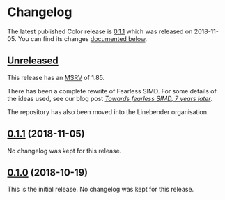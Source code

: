 <!-- Instructions

This changelog follows the patterns described here: <https://keepachangelog.com/en/>.

Subheadings to categorize changes are `added, changed, deprecated, removed, fixed, security`.

-->

# Changelog

The latest published Color release is [0.1.1](#011-2018-11-05) which was released on 2018-11-05.
You can find its changes [documented below](#011-2018-11-05).

## [Unreleased]

This release has an [MSRV][] of 1.85.

There has been a complete rewrite of Fearless SIMD.
For some details of the ideas used, see our blog post [*Towards fearless SIMD, 7 years later*](https://linebender.org/blog/towards-fearless-simd/).

The repository has also been moved into the Linebender organisation.

## [0.1.1][] (2018-11-05)

No changelog was kept for this release.

## [0.1.0][] (2018-10-19)

This is the initial release.
No changelog was kept for this release.

<!-- No contributors or PRs discussed yet, but they go here -->
<!-- [@x]: https://github.com/x -->

<!-- [#x]: https://github.com/linebender/color/pull/x -->

[Unreleased]: https://github.com/linebender/fearless_simd/compare/e54304c66fc3e42d9604ddc7775b3345b589ce1a...HEAD
<!-- [0.2.0]: https://github.com/linebender/fearless_simd/compare/e54304c66fc3e42d9604ddc7775b3345b589ce1a...v0.2.0 -->
[0.1.1]: https://github.com/linebender/fearless_simd/compare/d683506b50721d35745cfc098527e007f1cb3425...e54304c66fc3e42d9604ddc7775b3345b589ce1a
[0.1.0]: https://github.com/linebender/fearless_simd/commit/d683506b50721d35745cfc098527e007f1cb3425

[MSRV]: README.md#minimum-supported-rust-version-msrv

